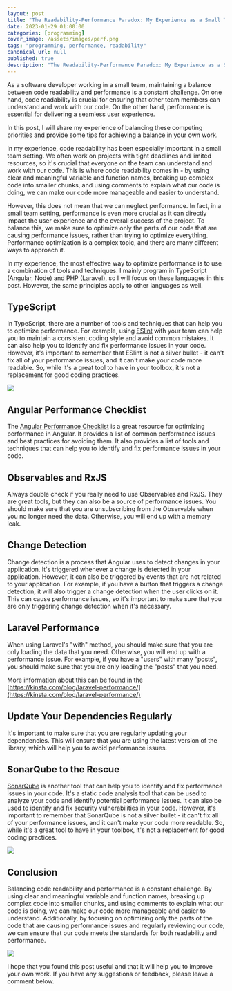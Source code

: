 ```yaml
---
layout: post
title: "The Readability-Performance Paradox: My Experience as a Small Team Developer"
date: 2023-01-29 01:00:00
categories: [programming]
cover_image: /assets/images/perf.png
tags: "programming, performance, readability"
canonical_url: null
published: true
description: "The Readability-Performance Paradox: My Experience as a Small Team Developer"
---
```


As a software developer working in a small team, maintaining a balance between code readability and performance is a constant challenge. On one hand, code readability is crucial for ensuring that other team members can understand and work with our code. On the other hand, performance is essential for delivering a seamless user experience.

In this post, I will share my experience of balancing these competing priorities and provide some tips for achieving a balance in your own work.

In my experience, code readability has been especially important in a small team setting. We often work on projects with tight deadlines and limited resources, so it's crucial that everyone on the team can understand and work with our code. This is where code readability comes in - by using clear and meaningful variable and function names, breaking up complex code into smaller chunks, and using comments to explain what our code is doing, we can make our code more manageable and easier to understand.

However, this does not mean that we can neglect performance. In fact, in a small team setting, performance is even more crucial as it can directly impact the user experience and the overall success of the project. To balance this, we make sure to optimize only the parts of our code that are causing performance issues, rather than trying to optimize everything. Performance optimization is a complex topic, and there are many different ways to approach it.

In my experience, the most effective way to optimize performance is to use a combination of tools and techniques.
I mainly program in TypeScript (Angular, Node) and PHP (Laravel), so I will focus on these languages in this post. However, the same principles apply to other languages as well.

## TypeScript

In TypeScript, there are a number of tools and techniques that can help you to optimize performance. For example, using [ESlint](https://eslint.org/) with your team can help you to maintain a consistent coding style and avoid common mistakes. It can also help you to identify and fix performance issues in your code. However, it's important to remember that ESlint is not a silver bullet - it can't fix all of your performance issues, and it can't make your code more readable. So, while it's a great tool to have in your toolbox, it's not a replacement for good coding practices.

![](https://raw.githubusercontent.com/upleveled/eslint-config-upleveled/HEAD/screenshot.png)

## Angular Performance Checklist

The [Angular Performance Checklist](https://github.com/mgechev/angular-performance-checklist) is a great resource for optimizing performance in Angular. It provides a list of common performance issues and best practices for avoiding them. It also provides a list of tools and techniques that can help you to identify and fix performance issues in your code.

## Observables and RxJS

Always double check if you really need to use Observables and RxJS. They are great tools, but they can also be a source of performance issues. You should make sure that you are unsubscribing from the Observable when you no longer need the data. Otherwise, you will end up with a memory leak.

## Change Detection

Change detection is a process that Angular uses to detect changes in your application. It's triggered whenever a change is detected in your application. However, it can also be triggered by events that are not related to your application. For example, if you have a button that triggers a change detection, it will also trigger a change detection when the user clicks on it. This can cause performance issues, so it's important to make sure that you are only triggering change detection when it's necessary.

## Laravel Performance

When using Laravel's "with" method, you should make sure that you are only loading the data that you need. Otherwise, you will end up with a performance issue. For example, if you have a "users" with many "posts", you should make sure that you are only loading the "posts" that you need.

More information about this can be found in the [https://kinsta.com/blog/laravel-performance/](https://kinsta.com/blog/laravel-performance/)

## Update Your Dependencies Regularly

It's important to make sure that you are regularly updating your dependencies. This will ensure that you are using the latest version of the library, which will help you to avoid performance issues.

## SonarQube to the Rescue

[SonarQube](https://www.sonarsource.com/products/sonarqube/) is another tool that can help you to identify and fix performance issues in your code. It's a static code analysis tool that can be used to analyze your code and identify potential performance issues. It can also be used to identify and fix security vulnerabilities in your code. However, it's important to remember that SonarQube is not a silver bullet - it can't fix all of your performance issues, and it can't make your code more readable. So, while it's a great tool to have in your toolbox, it's not a replacement for good coding practices.

![](https://dx.appirio.com/quality-sonarqube/granting-permissions/SonarQube-ProjectIssues-1.png)

## Conclusion

Balancing code readability and performance is a constant challenge. By using clear and meaningful variable and function names, breaking up complex code into smaller chunks, and using comments to explain what our code is doing, we can make our code more manageable and easier to understand. Additionally, by focusing on optimizing only the parts of the code that are causing performance issues and regularly reviewing our code, we can ensure that our code meets the standards for both readability and performance.

![](https://media.tenor.com/odyVsZbC-OYAAAAC/why-not-both-why-not.gif)

I hope that you found this post useful and that it will help you to improve your own work. If you have any suggestions or feedback, please leave a comment below.
